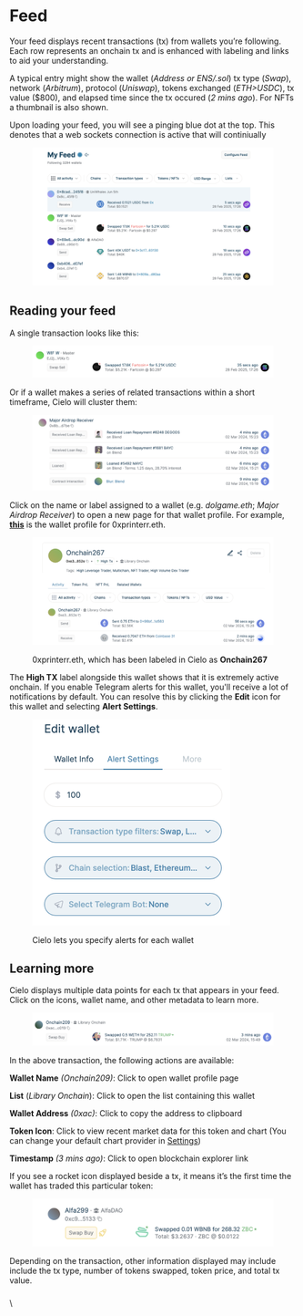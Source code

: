# Feed

Your feed displays recent transactions (tx) from wallets you’re following. Each row represents an onchain tx and is enhanced with labeling and links to aid your understanding.

A typical entry might show the wallet (_Address or ENS/.sol_) tx type (_Swap_), network (_Arbitrum_), protocol (_Uniswap_), tokens exchanged (_ETH>USDC_), tx value ($800), and  elapsed time since the tx occured (_2 mins ago_). For NFTs a thumbnail is also shown.

Upon loading your feed, you will see a pinging blue dot at the top. This denotes that a web sockets connection is active that will continiually

<figure><img src="../.gitbook/assets/Screenshot 2025-02-28 at 17.26.53.png" alt=""><figcaption></figcaption></figure>

## Reading your feed



A single transaction looks like this:

<figure><img src="../.gitbook/assets/Screenshot 2025-02-28 at 17.27.55.png" alt=""><figcaption></figcaption></figure>

Or if a wallet makes a series of related transactions within a short timeframe, Cielo will cluster them:

<figure><img src="../.gitbook/assets/Screenshot 2024-03-02 at 15.28.21.png" alt=""><figcaption></figcaption></figure>

Click on the name or label assigned to a wallet (e.g. _dolgame.eth_; _Major Airdrop Receiver_) to open a new page for that wallet profile. For example, [**this**](https://app.cielo.finance/profile/0xe3c5f195efb34d723543d8bd5bf85a910a22852e) is the wallet profile for 0xprinterr.eth.

<figure><img src="../.gitbook/assets/Screenshot 2024-03-02 at 15.34.31.png" alt=""><figcaption><p>0xprinterr.eth, which has been labeled in Cielo as <strong>Onchain267</strong></p></figcaption></figure>

The **High TX** label alongside this wallet shows that it is extremely active onchain. If you enable Telegram alerts for this wallet, you'll receive a lot of notifications by default. You can resolve this by clicking the **Edit** icon for this wallet and selecting **Alert Settings**.

<figure><img src="../.gitbook/assets/Screenshot 2024-03-02 at 15.40.47.png" alt="" width="348"><figcaption><p>Cielo lets you specify alerts for each wallet</p></figcaption></figure>

## Learning more

Cielo displays multiple data points for each tx that appears in your feed. Click on the icons, wallet name, and other metadata to learn more.

<figure><img src="../.gitbook/assets/Screenshot 2024-03-02 at 15.53.53.png" alt=""><figcaption></figcaption></figure>

In the above transaction, the following actions are available:

**Wallet Name** _(Onchain209)_: Click to open wallet profile page

**List** (_Library Onchain_): Click to open the list containing this wallet

**Wallet Address** _(0xac)_: Click to copy the address to clipboard

**Token Icon**: Click to view recent market data for this token and chart (You can change your default chart provider in [Settings](https://app.cielo.finance/settings))

**Timestamp** _(3 mins ago)_: Click to open blockchain explorer link



If you see a rocket icon displayed beside a tx, it means it’s the first time the wallet has traded this particular token:

<figure><img src="../.gitbook/assets/Screenshot 2024-03-02 at 16.06.59.png" alt=""><figcaption></figcaption></figure>

Depending on the transaction, other information displayed may include include the tx type, number of tokens swapped, token price, and total tx value.

###

\
